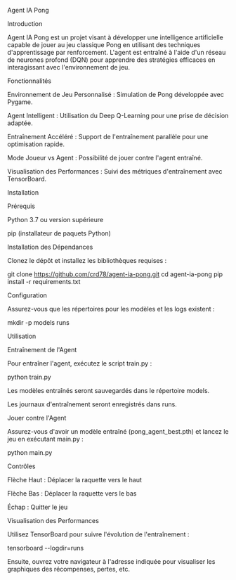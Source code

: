 Agent IA Pong

Introduction

Agent IA Pong est un projet visant à développer une intelligence artificielle capable de jouer au jeu classique Pong en utilisant des techniques d'apprentissage par renforcement. L'agent est entraîné à l'aide d'un réseau de neurones profond (DQN) pour apprendre des stratégies efficaces en interagissant avec l'environnement de jeu.

Fonctionnalités

Environnement de Jeu Personnalisé : Simulation de Pong développée avec Pygame.

Agent Intelligent : Utilisation du Deep Q-Learning pour une prise de décision adaptée.

Entraînement Accéléré : Support de l'entraînement parallèle pour une optimisation rapide.

Mode Joueur vs Agent : Possibilité de jouer contre l'agent entraîné.

Visualisation des Performances : Suivi des métriques d'entraînement avec TensorBoard.

Installation

Prérequis

Python 3.7 ou version supérieure

pip (installateur de paquets Python)

Installation des Dépendances

Clonez le dépôt et installez les bibliothèques requises :

git clone https://github.com/crd78/agent-ia-pong.git
cd agent-ia-pong
pip install -r requirements.txt

Configuration

Assurez-vous que les répertoires pour les modèles et les logs existent :

mkdir -p models runs

Utilisation

Entraînement de l'Agent

Pour entraîner l'agent, exécutez le script train.py :

python train.py

Les modèles entraînés seront sauvegardés dans le répertoire models.

Les journaux d'entraînement seront enregistrés dans runs.

Jouer contre l'Agent

Assurez-vous d'avoir un modèle entraîné (pong_agent_best.pth) et lancez le jeu en exécutant main.py :

python main.py

Contrôles

Flèche Haut : Déplacer la raquette vers le haut

Flèche Bas : Déplacer la raquette vers le bas

Échap : Quitter le jeu

Visualisation des Performances

Utilisez TensorBoard pour suivre l'évolution de l'entraînement :

tensorboard --logdir=runs

Ensuite, ouvrez votre navigateur à l'adresse indiquée pour visualiser les graphiques des récompenses, pertes, etc.
